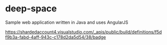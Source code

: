 # deep-space
Sample web application written in Java and uses AngularJS

https://shardedaccount4.visualstudio.com/_apis/public/build/definitions/f5df9b3a-fabd-4aff-943c-c178d2da5d54/38/badge
